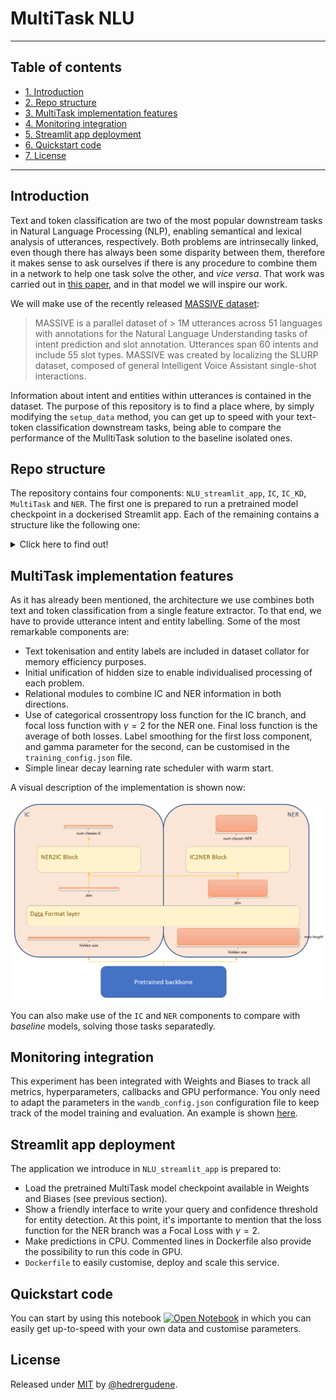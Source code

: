 # MultiTask NLU

---
## Table of contents
- [1. Introduction](#introduction)
- [2. Repo structure](#repo-structure)
- [3. MultiTask implementation features](#multitask-implementation-features)
- [4. Monitoring integration](#monitoring-integration)
- [5. Streamlit app deployment](#streamlit-app-deployment)
- [6. Quickstart code](#quickstart-code)
- [7. License](#license)
---

## Introduction
Text and token classification are two of the most popular downstream tasks in Natural Language Processing (NLP), enabling semantical and lexical analysis of utterances, respectively. Both problems are intrinsecally linked, even though there has always been some disparity between them, therefore it makes sense to ask ourselves if there is any procedure to combine them in a network to help one task solve the other, and *vice versa*. That work was carried out in [this paper](https://www.researchgate.net/publication/355862206_Unified_Transformer_Multi-Task_Learning_for_Intent_Classification_With_Entity_Recognition), and in that model we will inspire our work.

We will make use of the recently released [MASSIVE dataset](https://github.com/alexa/massive):

> MASSIVE is a parallel dataset of > 1M utterances across 51 languages with annotations for the Natural Language Understanding tasks of intent prediction and slot annotation. Utterances span 60 intents and include 55 slot types. MASSIVE was created by localizing the SLURP dataset, composed of general Intelligent Voice Assistant single-shot interactions.

Information about intent and entities within utterances is contained in the dataset. The purpose of this repository is to find a place where, by simply modifying the `setup_data` method, you can get up to speed with your text-token classification downstream tasks, being able to compare the performance of the MulltiTask solution to the baseline isolated ones.


## Repo structure
The repository contains four components: `NLU_streamlit_app`, `IC`, `IC_KD`, `MultiTask` and `NER`. The first one is prepared to run a pretrained model checkpoint in a dockerised Streamlit app. Each of the remaining contains a structure like the following one:

<details>
<summary>
Click here to find out!
</summary>

    ├── src                                         # Compiled files (alternatively `dist`)
    │   ├── dataset.py                              # Method that structures and transforms data
    │   ├── loss.py                                 # Custom function to meet our needs during training
    │   ├── model.py                                # Core script containing the architecture of the model
    │   └── ...         
    ├── input                                       # Configuration files, datasets,...
    │   ├── info.json                               # Configuration file for datasets information
    │   ├── training_config.json                    # Configuration file for model architecture & training (batch_size, learning_rate,...)
    │   └── wandb_config.json                       # Credentiales for Weights and Biases API usage
    ├── main.py                                     # Main script to run the code of the component
    └── requirements.txt                            # Docker code to build an image encapsulating the code
</details>



## MultiTask implementation features

As it has already been mentioned, the architecture we use combines both text and token classification from a single feature extractor. To that end, we have to provide utterance intent and entity labelling. Some of the most remarkable components are:

* Text tokenisation and entity labels are included in dataset collator for memory efficiency purposes.
* Initial unification of hidden size to enable individualised processing of each problem.
* Relational modules to combine IC and NER information in both directions.
* Use of categorical crossentropy loss function for the IC branch, and focal loss function with $\gamma=2$ for the NER one. Final loss function is the average of both losses. Label smoothing for the first loss component, and gamma  parameter for the second, can be customised in the `training_config.json` file.
* Simple linear decay learning rate scheduler with warm start.

A visual description of the implementation is shown now:

![MTImage](images/MultiTask_image.PNG)

You can also make use of the `IC` and `NER` components to compare with *baseline* models, solving those tasks separatedly.

## Monitoring integration
This experiment has been integrated with Weights and Biases to track all metrics, hyperparameters, callbacks and GPU performance. You only need to adapt the parameters in the `wandb_config.json` configuration file to keep track of the model training and evaluation. An example is shown [here](https://wandb.ai/azm630/MultiTask_NLU).


## Streamlit app deployment
The application we introduce in `NLU_streamlit_app` is prepared to:

* Load the pretrained MultiTask model checkpoint available in Weights and Biases (see previous section).
* Show a friendly interface to write your query and confidence threshold for entity detection. At this point, it's importante to mention that the loss function for the NER branch was a Focal Loss with $\gamma=2$.
* Make predictions in CPU. Commented lines in Dockerfile also provide the possibility to run this code in GPU.
* `Dockerfile` to easily customise, deploy and scale this service.


## Quickstart code
You can start by using this notebook [![Open Notebook](https://colab.research.google.com/assets/colab-badge.svg)](/Quickstart.ipynb) in which you can easily get up-to-speed with your own data and customise parameters.


## License
Released under [MIT](/LICENSE) by [@hedrergudene](https://github.com/hedrergudene).